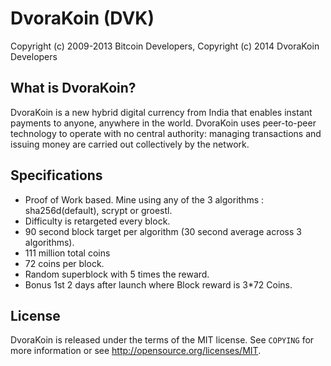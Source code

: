 DvoraKoin (DVK)
===================================

Copyright (c) 2009-2013 Bitcoin Developers,
Copyright (c) 2014 DvoraKoin Developers

What is DvoraKoin?
------------------

DvoraKoin is a new hybrid digital currency from India that enables instant payments to
anyone, anywhere in the world. DvoraKoin uses peer-to-peer technology to operate
with no central authority: managing transactions and issuing money are carried
out collectively by the network.

Specifications
------------------

- Proof of Work based. Mine using any of the 3 algorithms : sha256d(default), scrypt or groestl.
- Difficulty is retargeted every block.
- 90 second block target per algorithm (30 second average across 3 algorithms).
- 111 million total coins
- 72 coins per block. 
- Random superblock with 5 times the reward.
- Bonus 1st 2 days after launch where Block reward is 3*72 Coins.



License
-------

DvoraKoin is released under the terms of the MIT license. See `COPYING` for more
information or see http://opensource.org/licenses/MIT.
